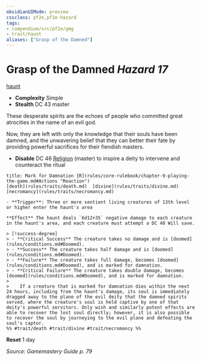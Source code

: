 ```yaml
---
obsidianUIMode: preview
cssclass: pf2e,pf2e-hazard
tags:
- compendium/src/pf2e/gmg
- trait/haunt
aliases: ["Grasp of the Damned"]
---
```

# Grasp of the Damned *Hazard 17*  
[haunt](rules/traits/haunt.md)  

- **Complexity** Simple
- **Stealth** DC 43 master  

These desperate spirits are the echoes of people who committed great atrocities in the name of an evil god.

Now, they are left with only the knowledge that their souls have been damned, and the unwavering belief that they can better their fate by providing powerful sacrifices for their fiendish masters.

- **Disable** DC 46 [Religion](compendium/skills.md#Religion) (master) to inspire a deity to intervene and counteract the ritual  
     
```ad-embed-ability
title: Mark for Damnation [R](rules/core-rulebook/chapter-9-playing-the-game.md#Actions "Reaction")
[death](rules/traits/death.md)  [divine](rules/traits/divine.md)  [necromancy](rules/traits/necromancy.md)  

- **Trigger**: Three or more sentient living creatures of 13th level or higher enter the haunt's area

**Effect** The haunt deals `6d12+35` negative damage to each creature in the haunt's area, and each creature must attempt a DC 40 Will save.

> [!success-degree] 
> - **Critical Success** The creature takes no damage and is [doomed](rules/conditions.md#Doomed).
> - **Success** The creature takes half damage and is [doomed](rules/conditions.md#Doomed).
> - **Failure** The creature takes full damage, becomes [doomed](rules/conditions.md#Doomed), and is marked for damnation.
> - **Critical Failure** The creature takes double damage, becomes [doomed](rules/conditions.md#Doomed), and is marked for damnation.
>
>    If a creature that is marked for damnation dies within the next 24 hours, including from the haunt's damage, its soul is immediately dragged away to the plane of the evil deity that the damned spirits served, where the creature's soul is held captive by one of that deity's powerful servitors. Only wish and similarly potent effects are able to recover the lost soul directly; however, it is also possible to recover the soul by journeying to the evil plane and defeating the soul's captor.  
%% #trait/death #trait/divine #trait/necromancy %%
```

**Reset** 1 day  

*Source: Gamemastery Guide p. 79*